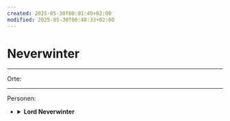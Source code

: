 ```yaml
---
created: 2025-05-30T00:01:49+02:00
modified: 2025-05-30T00:48:33+02:00
---
```


# Neverwinter

* * *

Orte:


* * *

Personen:

- <details><summary><strong>Lord Neverwinter</strong></summary>wir haben in Session 5 einen versiegelten Brief für ihn von Anders erhalten.</details>
